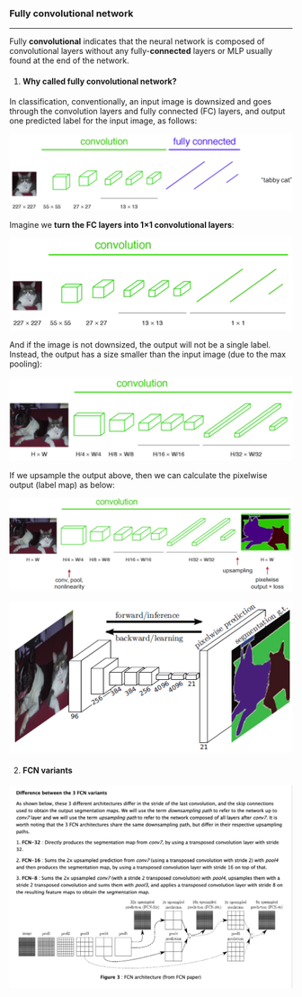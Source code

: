 





### Fully convolutional network

*****

Fully **convolutional** indicates that the neural network is composed of convolutional layers without any fully-**connected** layers or MLP usually found at the end of the network.

1. #### Why called fully convolutional network?

In classification, conventionally, an input image is downsized and goes through the convolution layers and fully connected (FC) layers, and output one predicted label for the input image, as follows:

![fcn1](./res/fcn1.png)



Imagine we **turn the FC layers into 1×1 convolutional layers**:

![fcn2](./res/fcn2.png)

And if the image is not downsized, the output will not be a single label. Instead, the output has a size smaller than the input image (due to the max pooling):

![fcn3](./res/fcn3.png)

If we upsample the output above, then we can calculate the pixelwise output (label map) as below:

![fcn4](./res/fcn4.png)

![fcn5](./res/fcn5.png)

2. #### FCN variants

![fcn](fcn.png)